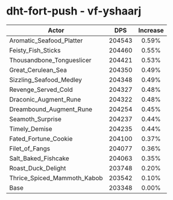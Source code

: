 # dht-fort-push - vf-yshaarj
| Actor | DPS | Increase |
|---|:---:|:---:|
|Aromatic_Seafood_Platter|204543|0.59%|
|Feisty_Fish_Sticks|204460|0.55%|
|Thousandbone_Tongueslicer|204421|0.53%|
|Great_Cerulean_Sea|204350|0.49%|
|Sizzling_Seafood_Medley|204348|0.49%|
|Revenge_Served_Cold|204327|0.48%|
|Draconic_Augment_Rune|204322|0.48%|
|Dreambound_Augment_Rune|204254|0.45%|
|Seamoth_Surprise|204237|0.44%|
|Timely_Demise|204235|0.44%|
|Fated_Fortune_Cookie|204100|0.37%|
|Filet_of_Fangs|204077|0.36%|
|Salt_Baked_Fishcake|204063|0.35%|
|Roast_Duck_Delight|203748|0.20%|
|Thrice_Spiced_Mammoth_Kabob|203542|0.10%|
|Base|203348|0.00%|
